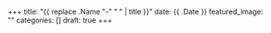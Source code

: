 +++
title: "{{ replace .Name "-" " " | title }}"
date: {{ .Date }}
featured_image: ""
categories: []
draft: true
+++
